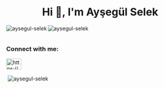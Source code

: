 <h1 align="center">Hi 👋, I'm Ayşegül Selek</h1>

<p><img align="left" src="https://github-readme-stats.vercel.app/api/top-langs?username=aysegul-selek&show_icons=true&locale=en&layout=compact" alt="aysegul-selek" /></p>
<p align="left"> <img src="https://komarev.com/ghpvc/?username=aysegul-selek&label=Profile%20views&color=0e75b6&style=flat" alt="aysegul-selek" /> </p>

<p align="left"> <a href="https://twitter.com/" target="blank"><img src="https://img.shields.io/twitter/follow/?logo=twitter&style=for-the-badge" alt="" /></a> </p>

<h3 align="left">Connect with me:</h3>
<p align="left">
<a href="https://linkedin.com/in/https://www.linkedin.com/in/ay%c5%9feg%c3%bcl-selek-9818a5116/" target="blank"><img align="center" src="https://raw.githubusercontent.com/rahuldkjain/github-profile-readme-generator/master/src/images/icons/Social/linked-in-alt.svg" alt="https://www.linkedin.com/in/ay%c5%9feg%c3%bcl-selek-9818a5116/" height="30" width="40" /></a>
</p>





<p>&nbsp;<img align="center" src="https://github-readme-stats.vercel.app/api?username=aysegul-selek&show_icons=true&locale=en" alt="aysegul-selek" /></p>


